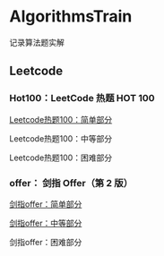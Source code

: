 # AlgorithmsTrain

记录算法题实解

## Leetcode 

### Hot100：LeetCode 热题 HOT 100

[Leetcode热题100：简单部分]()

Leetcode热题100：中等部分

Leetcode热题100：困难部分


### offer： 剑指 Offer（第 2 版）

[剑指offer：简单部分]()

[剑指offer：中等部分]()

剑指offer：困难部分